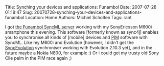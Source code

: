 Title: Synching your devices and applications: Funambol
Date: 2007-07-28 01:18:47
Slug: 20070728-synching-your-devices-and-applications-funambol
Location: Home
Authors: Michiel Scholten
Tags: rant

<p>I got <a href="http://www.funambol.com/">the Funambol SyncML server</a> working with my SonyEricsson M600i smartphone this evening. This software [formerly known as sync4j] enables you to synchronise all kinds of [mobile] devices and <acronym title="Personal Information Manager">PIM</acronym> software with SyncML. Like my M600i and Evolution [however, I didn't get the <a href="http://www.estamos.de/projects/SyncML/">SyncEvolution</a> synchroniser working with Evolution 2.10.3 yet], and in the future maybe a Nokia N800, for example :) Or I could get my trusty old Sony Clie palm in the PIM race again ;)</p>